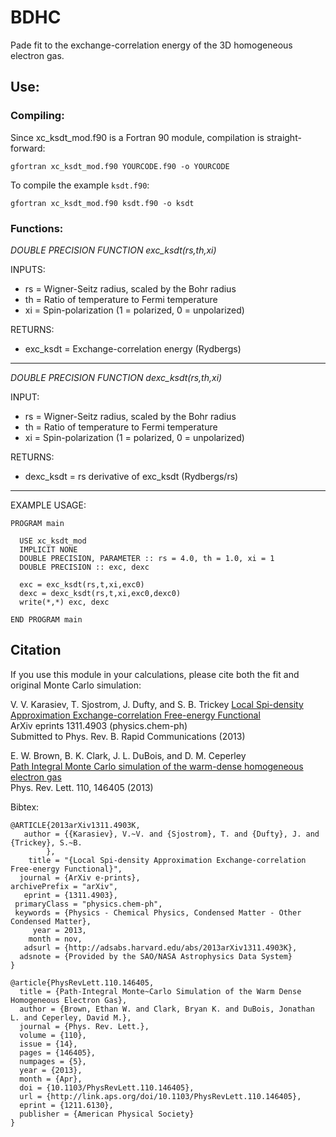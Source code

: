 BDHC
====

Pade fit to the exchange-correlation energy of the 3D homogeneous electron gas.

## Use:

### Compiling:

Since xc_ksdt_mod.f90 is a Fortran 90 module, compilation is straight-forward:

`gfortran xc_ksdt_mod.f90 YOURCODE.f90 -o YOURCODE`

To compile the example `ksdt.f90`:

`gfortran xc_ksdt_mod.f90 ksdt.f90 -o ksdt`

### Functions:

*DOUBLE PRECISION FUNCTION exc_ksdt(rs,th,xi)*

INPUTS:
* rs = Wigner-Seitz radius, scaled by the Bohr radius
* th = Ratio of temperature to Fermi temperature
* xi = Spin-polarization (1 = polarized, 0 = unpolarized)

RETURNS:
* exc_ksdt = Exchange-correlation energy (Rydbergs)

---

*DOUBLE PRECISION FUNCTION dexc_ksdt(rs,th,xi)*

INPUT:
* rs = Wigner-Seitz radius, scaled by the Bohr radius
* th = Ratio of temperature to Fermi temperature
* xi = Spin-polarization (1 = polarized, 0 = unpolarized)

RETURNS:
* dexc_ksdt = rs derivative of exc_ksdt (Rydbergs/rs)

---

EXAMPLE USAGE:

    PROGRAM main

      USE xc_ksdt_mod
      IMPLICIT NONE
      DOUBLE PRECISION, PARAMETER :: rs = 4.0, th = 1.0, xi = 1
      DOUBLE PRECISION :: exc, dexc

      exc = exc_ksdt(rs,t,xi,exc0)
      dexc = dexc_ksdt(rs,t,xi,exc0,dexc0)
      write(*,*) exc, dexc

    END PROGRAM main

## Citation

If you use this module in your calculations, please cite both the fit and original Monte Carlo simulation:

  V. V. Karasiev, T. Sjostrom, J. Dufty, and S. B. Trickey
  [Local Spi-density Approximation Exchange-correlation Free-energy Functional](http://adsabs.harvard.edu/abs/2013arXiv1311.4903K)  
  ArXiv eprints 1311.4903 (physics.chem-ph)  
  Submitted to Phys. Rev. B. Rapid Communications (2013)

  E. W. Brown, B. K. Clark, J. L. DuBois, and D. M. Ceperley  
  [Path Integral Monte Carlo simulation of the warm-dense homogeneous electron gas](http://prl.aps.org/abstract/PRL/v110/i14/e146405)  
  Phys. Rev. Lett. 110, 146405 (2013)

Bibtex:

    @ARTICLE{2013arXiv1311.4903K,
       author = {{Karasiev}, V.~V. and {Sjostrom}, T. and {Dufty}, J. and {Trickey}, S.~B.
            },
        title = "{Local Spi-density Approximation Exchange-correlation Free-energy Functional}",
      journal = {ArXiv e-prints},
    archivePrefix = "arXiv",
       eprint = {1311.4903},
     primaryClass = "physics.chem-ph",
     keywords = {Physics - Chemical Physics, Condensed Matter - Other Condensed Matter},
         year = 2013,
        month = nov,
       adsurl = {http://adsabs.harvard.edu/abs/2013arXiv1311.4903K},
      adsnote = {Provided by the SAO/NASA Astrophysics Data System}
    }

    @article{PhysRevLett.110.146405,
      title = {Path-Integral Monte~Carlo Simulation of the Warm Dense Homogeneous Electron Gas},
      author = {Brown, Ethan W. and Clark, Bryan K. and DuBois, Jonathan L. and Ceperley, David M.},
      journal = {Phys. Rev. Lett.},
      volume = {110},
      issue = {14},
      pages = {146405},
      numpages = {5},
      year = {2013},
      month = {Apr},
      doi = {10.1103/PhysRevLett.110.146405},
      url = {http://link.aps.org/doi/10.1103/PhysRevLett.110.146405},
      eprint = {1211.6130},
      publisher = {American Physical Society}
    }

